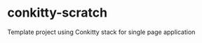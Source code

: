 conkitty-scratch
================

Template project using Conkitty stack for single page application
